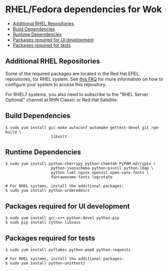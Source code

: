 RHEL/Fedora dependencies for Wok
================================

* [Additional RHEL Repositories](#additional-rhel-repositories)
* [Build Dependencies](#build-dependencies)
* [Runtime Dependencies](#runtime-dependencies)
* [Packages required for UI development](#packages-required-for-ui-development)
* [Packages required for tests](#packages-required-for-tests)

Additional RHEL Repositories
----------------------------
Some of the required packages are located in the Red Hat EPEL repositories, for RHEL
system.  See [this FAQ](http://fedoraproject.org/wiki/EPEL#How_can_I_use_these_extra_packages.3F)
for more information on how to configure your system to access this repository.

For RHEL7 systems, you also need to subscribe to the "RHEL Server Optional"
channel at RHN Classic or Red Hat Satellite.

Build Dependencies
--------------------

    $ sudo yum install gcc make autoconf automake gettext-devel git rpm-build \
                        libxslt

Runtime Dependencies
--------------------

    $ sudo yum install python-cherrypy python-cheetah PyPAM m2crypto \
                        python-jsonschema python-psutil python-ldap \
                        python-lxml nginx openssl open-sans-fonts \
                        fontawesome-fonts logrotate

    # For RHEL systems, install the additional packages:
    $ sudo yum install python-ordereddict

Packages required for UI development
------------------------------------

    $ sudo yum install gcc-c++ python-devel python-pip
    $ sudo pip install cython libsass

Packages required for tests
---------------------------

    $ sudo yum install pyflakes python-pep8 python-requests

    # For RHEL systems, install the additional packages:
    $ sudo yum install python-unittest2
